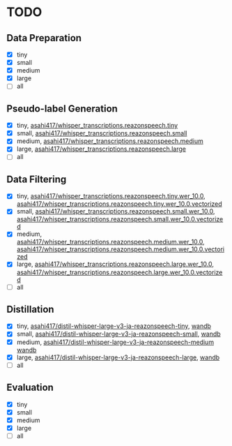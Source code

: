 # TODO

## Data Preparation
- [x] tiny
- [x] small
- [x] medium
- [x] large
- [ ] all

## Pseudo-label Generation
- [x] tiny, [asahi417/whisper_transcriptions.reazonspeech.tiny](https://huggingface.co/datasets/asahi417/whisper_transcriptions.reazonspeech.tiny)
- [x] small, [asahi417/whisper_transcriptions.reazonspeech.small](https://huggingface.co/datasets/asahi417/whisper_transcriptions.reazonspeech.small)
- [x] medium, [asahi417/whisper_transcriptions.reazonspeech.medium](https://huggingface.co/datasets/asahi417/whisper_transcriptions.reazonspeech.medium)
- [x] large, [asahi417/whisper_transcriptions.reazonspeech.large](https://huggingface.co/datasets/asahi417/whisper_transcriptions.reazonspeech.large)
- [ ] all

## Data Filtering
- [x] tiny, [asahi417/whisper_transcriptions.reazonspeech.tiny.wer_10.0](https://huggingface.co/datasets/asahi417/whisper_transcriptions.reazonspeech.tiny.wer_10.0), [asahi417/whisper_transcriptions.reazonspeech.tiny.wer_10.0.vectorized](https://huggingface.co/datasets/asahi417/whisper_transcriptions.reazonspeech.tiny.wer_10.0.vectorized)
- [x] small, [asahi417/whisper_transcriptions.reazonspeech.small.wer_10.0](https://huggingface.co/datasets/asahi417/whisper_transcriptions.reazonspeech.small.wer_10.0), [asahi417/whisper_transcriptions.reazonspeech.small.wer_10.0.vectorized](https://huggingface.co/datasets/asahi417/whisper_transcriptions.reazonspeech.small.wer_10.0.vectorized)
- [x] medium, [asahi417/whisper_transcriptions.reazonspeech.medium.wer_10.0](https://huggingface.co/datasets/asahi417/whisper_transcriptions.reazonspeech.medium.wer_10.0), [asahi417/whisper_transcriptions.reazonspeech.medium.wer_10.0.vectorized](https://huggingface.co/datasets/asahi417/whisper_transcriptions.reazonspeech.medium.wer_10.0.vectorized)
- [x] large, [asahi417/whisper_transcriptions.reazonspeech.large.wer_10.0](https://huggingface.co/datasets/asahi417/whisper_transcriptions.reazonspeech.large.wer_10.0), [asahi417/whisper_transcriptions.reazonspeech.large.wer_10.0.vectorized](https://huggingface.co/datasets/asahi417/whisper_transcriptions.reazonspeech.large.wer_10.0.vectorized)
- [ ] all

## Distillation
- [x] tiny, [asahi417/distil-whisper-large-v3-ja-reazonspeech-tiny](https://huggingface.co/asahi417/distil-whisper-large-v3-ja-reazonspeech-tiny), [wandb](https://wandb.ai/asahi417/wandb.distil-whisper-large-v3-ja-reazonspeech-tiny?nw=nwuserasahi417)
- [x] small, [asahi417/distil-whisper-large-v3-ja-reazonspeech-small](https://huggingface.co/asahi417/distil-whisper-large-v3-ja-reazonspeech-small), [wandb](https://wandb.ai/asahi417/wandb.distil-whisper-large-v3-ja-reazonspeech-small?nw=nwuserasahi417)
- [x] medium, [asahi417/distil-whisper-large-v3-ja-reazonspeech-medium](https://huggingface.co/asahi417/distil-whisper-large-v3-ja-reazonspeech-medium) [wandb](https://wandb.ai/asahi417/wandb.distil-whisper-large-v3-ja-reazonspeech-medium?nw=nwuserasahi417)
- [x] large, [asahi417/distil-whisper-large-v3-ja-reazonspeech-large](https://huggingface.co/asahi417/distil-whisper-large-v3-ja-reazonspeech-large), [wandb](https://wandb.ai/asahi417/wandb.distil-whisper-large-v3-ja-reazonspeech-large?nw=nwuserasahi417)
- [ ] all

## Evaluation
- [x] tiny
- [x] small 
- [x] medium
- [x] large
- [ ] all